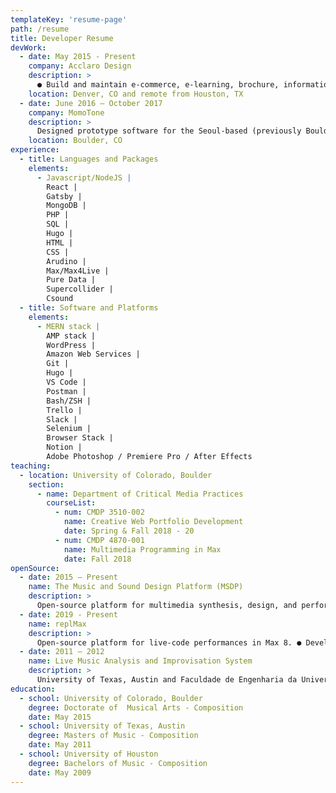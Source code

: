 ```yaml
---
templateKey: 'resume-page'
path: /resume
title: Developer Resume
devWork:
  - date: May 2015 - Present
    company: Acclaro Design
    description: >
      ● Build and maintain e-commerce, e-learning, brochure, informational sites for clients across US. ● Create WordPress themes with PHP, HTML, CSS, JS, SQL, Jquery, SCSS, Bootstrap. ● Server setup and configuration via cPanel, FPT. ● Version control and continuous integration with GIT, GITHUB, BITBUCKET, and PANTHEON. ● Coordinate copy and design with internal team using FIGMA, SKETCH, TRELLO, and SLACK. ● Resolve issues with client sites connected to plugins, themes, and platform updates. ● Communication and problem-solving with clients both remotely and on-site. ● Collaborate on large-scale projects as both lead developer and team member. ● Deploy and maintain automated backups for client sites. ● Develop interactive mockups for online learning platforms. ● Selected client list: Amplifire, Derivative Path, KEP Realty, Knowledge Benefits, Elevation Solutions.
    location: Denver, CO and remote from Houston, TX
  - date: June 2016 – October 2017
    company: MomoTone
    description: >
      Designed prototype software for the Seoul-based (previously Boulder) music tech company. Boulder, CO.
    location: Boulder, CO
experience: 
  - title: Languages and Packages
    elements:
      - Javascript/NodeJS | 
        React |
        Gatsby |
        MongoDB |
        PHP |
        SQL |
        Hugo |
        HTML |
        CSS |
        Arudino |
        Max/Max4Live |
        Pure Data |
        Supercollider |
        Csound 
  - title: Software and Platforms
    elements: 
      - MERN stack |
        AMP stack |
        WordPress |
        Amazon Web Services |
        Git |
        Hugo |
        VS Code |
        Postman |
        Bash/ZSH |
        Trello |
        Slack |
        Selenium |
        Browser Stack |
        Notion |
        Adobe Photoshop / Premiere Pro / After Effects 
teaching: 
  - location: University of Colorado, Boulder
    section:
      - name: Department of Critical Media Practices
        courseList:
          - num: CMDP 3510-002
            name: Creative Web Portfolio Development
            date: Spring & Fall 2018 - 20
          - num: CMDP 4870-001
            name: Multimedia Programming in Max
            date: Fall 2018
openSource: 
  - date: 2015 – Present
    name: The Music and Sound Design Platform (MSDP)
    description: >
      Open-source platform for multimedia synthesis, design, and performance. Musicsdp.com  ● Lead developer, large-scale project. ● Uses Max 8 for UI, Audio and Video rendering. ● NodeJS for state management. ● Code transpilation with Babel. ● AWS Lambda for serverless function calls. ●  AWS DynamoDB for NoSQL database. ●  AWS S3 for file serving.
  - date: 2019 - Present
    name: replMax
    description: >
      Open-source platform for live-code performances in Max 8. ● Developed with NODEJS and EXPRESS. ● Codemirror for browser-based IDE and repl development.
  - date: 2011 – 2012
    name: Live Music Analysis and Improvisation System
    description: >
      University of Texas, Austin and Faculdade de Engenharia da Universidade do Porto, Portugal. Developed system for automatic music phrase analysis. 
education: 
  - school: University of Colorado, Boulder
    degree: Doctorate of  Musical Arts - Composition
    date: May 2015
  - school: University of Texas, Austin
    degree: Masters of Music - Composition
    date: May 2011
  - school: University of Houston
    degree: Bachelors of Music - Composition
    date: May 2009
---
```

